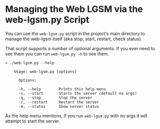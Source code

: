 # Managing the Web LGSM via the web-lgsm.py Script

You can use the `web-lgsm.py` script in the project's main directory to manage
the web-lgsm itself (aka stop, start, restart, check status).

That script supports a number of optional arguments. If you ever need to see
them you can run `web-lgsm.py -h` to see them.

```
» ./web-lgsm.py --help

    Usage: web-lgsm.py [options]

      Options:

      -h, --help        Prints this help menu
      -s, --start       Starts the server (default no args)
      -q, --stop        Stop the server
      -r, --restart     Restart the server
      -m, --status      Show server status

```

As the help menu mentions, if you run `web-lgsm.py` with no args it will
attempt to start the server.
